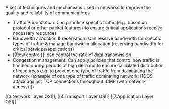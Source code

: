 A set of techniques and mechanisms used in networks to improve the quality and reliability of communications
- Traffic Prioritization: Can prioritise specific traffic (e.g. based on protocol or other packet features) to ensure critical applications receive necessary resources
- Bandwidth allocation & reservation: Can reserve bandwidth for specific types of traffic & manage bandwidth allocation (reserving bandwidth for critical services/applications)
- [[flow control]]: can control the rate of data transmission
- Congestion management: Can apply policies that control how traffic is handled during periods of high demand to ensure calculated distribution of resources e.g. to prevent one type of traffic from dominating the network (example of one type of traffic dominating network: [[DOS attack against TCP connections throughout ICMP (with network access)]])




[[3.Network Layer OSI]], [[4.Transport Layer OSI]],[[7.Application Layer OSI]]
